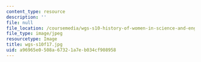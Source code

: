 ```yaml
---
content_type: resource
description: ''
file: null
file_location: /coursemedia/wgs-s10-history-of-women-in-science-and-engineering-fall-2017/a96965e0508a67321a7eb034cf908958_wgs-s10f17.jpg
file_type: image/jpeg
resourcetype: Image
title: wgs-s10f17.jpg
uid: a96965e0-508a-6732-1a7e-b034cf908958
---
```

